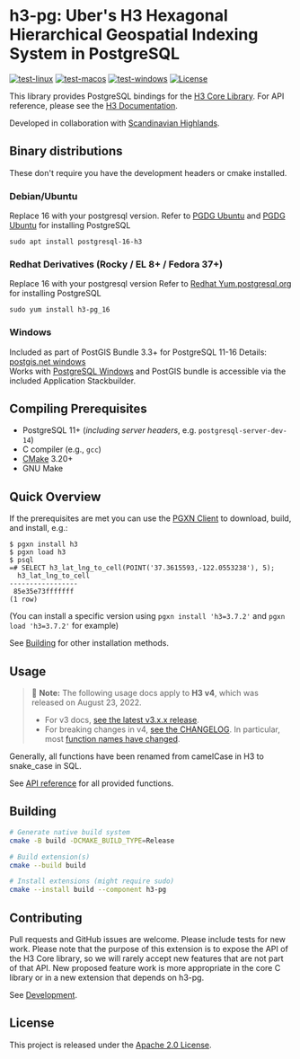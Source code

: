 # h3-pg: Uber's H3 Hexagonal Hierarchical Geospatial Indexing System in PostgreSQL

[![test-linux](https://github.com/zachasme/postgresql-extensions-cmake/workflows/test-linux/badge.svg)](https://github.com/zachasme/postgresql-extensions-cmake/actions)
[![test-macos](https://github.com/zachasme/postgresql-extensions-cmake/workflows/test-macos/badge.svg)](https://github.com/zachasme/postgresql-extensions-cmake/actions/workflows/test-macos.yml)
[![test-windows](https://github.com/zachasme/postgresql-extensions-cmake/workflows/test-windows/badge.svg)](https://github.com/zachasme/postgresql-extensions-cmake/actions/workflows/test-windows.yml)
[![License](https://img.shields.io/badge/License-Apache2-blue.svg)](LICENSE)

This library provides PostgreSQL bindings for the [H3 Core Library](https://github.com/uber/h3). For API reference, please see the [H3 Documentation](https://uber.github.io/h3).

Developed in collaboration with [Scandinavian Highlands](http://www.scandinavian-highlands.com).

## Binary distributions
These don't require you have the development headers or cmake installed.

### Debian/Ubuntu
Replace 16 with your postgresql version.
Refer to [PGDG Ubuntu](https://www.postgresql.org/download/linux/ubuntu/) and [PGDG Ubuntu](https://www.postgresql.org/download/linux/debian/) for installing PostgreSQL
```
sudo apt install postgresql-16-h3
```

### Redhat Derivatives (Rocky / EL 8+ / Fedora 37+)
Replace 16 with your postgresql version
Refer to [Redhat Yum.postgresql.org](https://www.postgresql.org/download/linux/redhat/) for installing PostgreSQL
```
sudo yum install h3-pg_16
```

### Windows

Included as part of PostGIS Bundle 3.3+ for PostgreSQL 11-16
Details: [postgis.net windows](https://postgis.net/documentation/getting_started/install_windows/released_versions/)  
Works with [PostgreSQL Windows](https://www.postgresql.org/download/windows/) and PostGIS bundle is accessible via the included Application Stackbuilder.

## Compiling Prerequisites

- PostgreSQL 11+ (_including server headers_, e.g. `postgresql-server-dev-14`)
- C compiler (e.g., `gcc`)
- [CMake](https://cmake.org/) 3.20+
- GNU Make

## Quick Overview

If the prerequisites are met you can use the [PGXN Client](docs/pgxnclient.md) to download, build, and install, e.g.:

```shell
$ pgxn install h3
$ pgxn load h3
$ psql
=# SELECT h3_lat_lng_to_cell(POINT('37.3615593,-122.0553238'), 5);
  h3_lat_lng_to_cell
-----------------
 85e35e73fffffff
(1 row)
```

(You can install a specific version using `pgxn install 'h3=3.7.2'` and `pgxn load 'h3=3.7.2'` for example)

See [Building](#building) for other installation methods.

## Usage

> :tada: **Note:** The following usage docs apply to **H3 v4**, which was released on August 23, 2022.
>
> - For v3 docs, [see the latest v3.x.x release](https://github.com/zachasme/h3-pg/blob/v3.7.2/README.md).
> - For breaking changes in v4, [see the CHANGELOG](./CHANGELOG.md). In particular, most [function names have changed](https://h3geo.org/docs/library/migration-3.x/functions).

Generally, all functions have been renamed from camelCase in H3 to snake\_case in SQL.

See [API reference](https://pgxn.org/dist/h3/docs/api.html) for all provided functions.

## Building

```bash
# Generate native build system
cmake -B build -DCMAKE_BUILD_TYPE=Release

# Build extension(s)
cmake --build build

# Install extensions (might require sudo)
cmake --install build --component h3-pg
```

## Contributing

Pull requests and GitHub issues are welcome. Please include tests for new work. Please note that the purpose of this extension is to expose the API of the H3 Core library, so we will rarely accept new features that are not part of that API. New proposed feature work is more appropriate in the core C library or in a new extension that depends on h3-pg.

See [Development](docs/development.md).

## License

This project is released under the [Apache 2.0 License](LICENSE.md).
